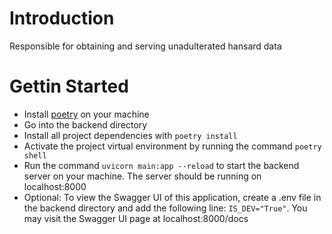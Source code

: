 # Introduction

Responsible for obtaining and serving unadulterated hansard data

# Gettin Started

- Install [poetry](https://python-poetry.org/docs/1.3#installing-with-the-official-installer) on your machine
- Go into the backend directory
- Install all project dependencies with `poetry install`
- Activate the project virtual environment by running the command `poetry shell`
- Run the command `uvicorn main:app --reload` to start the backend server on your machine. The server should be running on localhost:8000
- Optional: To view the Swagger UI of this application, create a .env file in the backend directory and add the following line: `IS_DEV="True"`. You may visit the Swagger UI page at localhost:8000/docs
